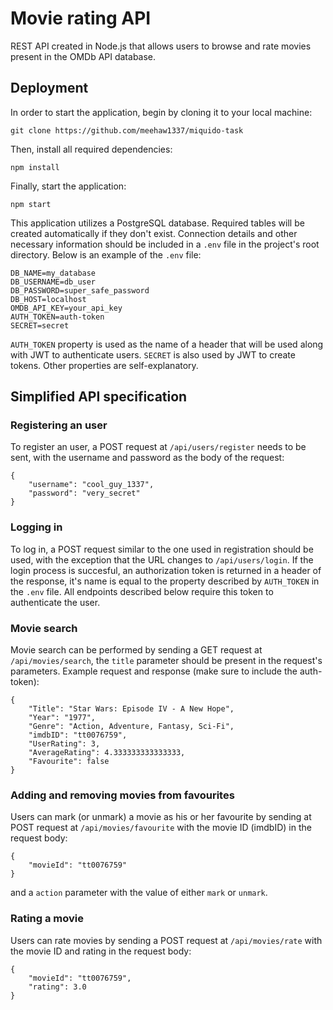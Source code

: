 # Movie rating API
REST API created in Node.js that allows users to browse and rate movies present in the OMDb API database.

## Deployment
In order to start the application, begin by cloning it to your local machine:
```
git clone https://github.com/meehaw1337/miquido-task
```
Then, install all required dependencies:
```
npm install
```
Finally, start the application:
```
npm start
```

This application utilizes a PostgreSQL database. Required tables will be created automatically if they don't exist. Connection details and other necessary information should be included in a `.env` file in the project's root directory. Below is an example of the `.env` file:
```
DB_NAME=my_database
DB_USERNAME=db_user
DB_PASSWORD=super_safe_password
DB_HOST=localhost
OMDB_API_KEY=your_api_key
AUTH_TOKEN=auth-token
SECRET=secret
```

`AUTH_TOKEN` property is used as the name of a header that will be used along with JWT to authenticate users. `SECRET` is also used by JWT to create tokens. Other properties are self-explanatory.

## Simplified API specification
### Registering an user
To register an user, a POST request at `/api/users/register` needs to be sent, with the username and password as the body of the request:
```
{
    "username": "cool_guy_1337",
    "password": "very_secret"
}
```

### Logging in
To log in, a POST request similar to the one used in registration should be used, with the exception that the URL changes to `/api/users/login`. If the login process is succesful, an authorization token is returned in a header of the response, it's name is equal to the property described by `AUTH_TOKEN` in the `.env` file. All endpoints described below require this token to authenticate the user.

### Movie search
Movie search can be performed by sending a GET request at `/api/movies/search`, the `title` parameter should be present in the request's parameters. Example request and response (make sure to include the auth-token):
```
{
    "Title": "Star Wars: Episode IV - A New Hope",
    "Year": "1977",
    "Genre": "Action, Adventure, Fantasy, Sci-Fi",
    "imdbID": "tt0076759",
    "UserRating": 3,
    "AverageRating": 4.333333333333333,
    "Favourite": false
}
```
### Adding and removing movies from favourites
Users can mark (or unmark) a movie as his or her favourite by sending at POST request at `/api/movies/favourite` with the movie ID (imdbID) in the request body:
```
{
	"movieId": "tt0076759"
}
```
and a `action` parameter with the value of either `mark` or `unmark`.

### Rating a movie
Users can rate movies by sending a POST request at `/api/movies/rate` with the movie ID and rating in the request body:
```
{
	"movieId": "tt0076759",
	"rating": 3.0
}
```


